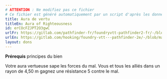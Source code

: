```yaml
---
# ATTENTION : Ne modifiez pas ce fichier
# Ce fichier est généré automatiquement par un script d'après les données du module Foundry VTT officiel et de sa traduction
title: Aura de vertu
titleEn: Aura of Righteousness
id: erCOcFZJPT2O3gwC
urlFr: https://gitlab.com/pathfinder-fr/foundryvtt-pathfinder2-fr/-/blob/master/data/feats/erCOcFZJPT2O3gwC.htm
urlEn: https://gitlab.com/hooking/foundry-vtt---pathfinder-2e/-/blob/master/packs/data/feats.db/aura-of-righteousness.json
layout: dons
---
```

**Prérequis** principes du bien

Votre aura vertueuse sape les forces du mal. Vous et tous les alliés dans un rayon de 4,50 m gagnez une résistance 5 contre le mal.
